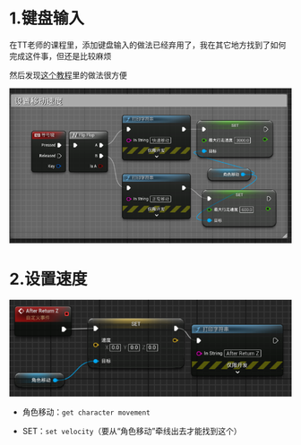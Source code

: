 # 1.键盘输入

在TT老师的课程里，添加键盘输入的做法已经弃用了，我在其它地方找到了如何完成这件事，但还是比较麻烦  

然后发现[这个教程](https://www.bilibili.com/video/BV1PP411P7jb/?spm_id_from=333.337.search-card.all.click&vd_source=8924ad59b4f62224f165e16aa3d04f00)里的做法很方便

![1](./images/1.png)

# 2.设置速度

![2](./images/2.png)

+ 角色移动：`get character movement`  

+ SET：`set velocity`（要从“角色移动”牵线出去才能找到这个）

